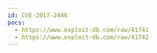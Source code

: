 ```yaml
---
id: CVE-2017-2446
pocs:
  - https://www.exploit-db.com/raw/41741
  - https://www.exploit-db.com/raw/41742
---
```

